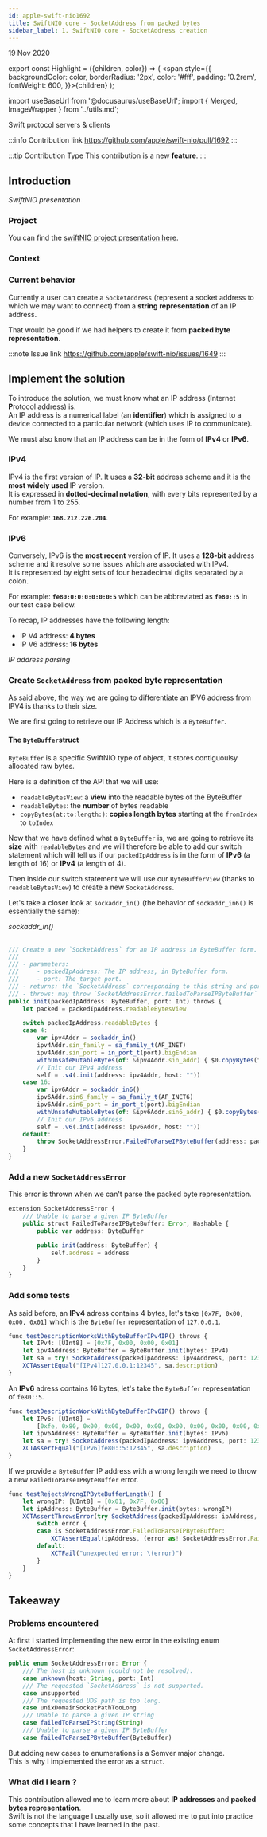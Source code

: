 ```yaml
---
id: apple-swift-nio1692
title: SwiftNIO core - SocketAddress from packed bytes
sidebar_label: 1. SwiftNIO core - SocketAddress creation
---
```


<p className="post_date">19 Nov 2020 </p>

export const Highlight = ({children, color}) => ( <span style={{
      backgroundColor: color,
      borderRadius: '2px',
      color: '#fff',
      padding: '0.2rem',
      fontWeight: 600,
    }}>{children}</span> );

import useBaseUrl from '@docusaurus/useBaseUrl';
import { Merged, ImageWrapper } from '../utils.md';

<div className="pr_infos">
<div className="marginBottom">
    <div>
        <Merged />
    </div>
  <span className="badge badge--secondary marginRight">Swift</span>
  <span className="badge badge--secondary marginRight">protocol servers & clients</span>
</div>
</div>

:::info Contribution link
https://github.com/apple/swift-nio/pull/1692
:::

:::tip Contribution Type
This contribution is a new **feature**.
:::

## Introduction

<div className="image-wrapper">
  <ImageWrapper src={useBaseUrl('img/swiftnio1692/cover.jpg')} width="100%" alt="SwiftNIO presentation" />
<em>SwiftNIO presentation</em>
</div>

### Project

You can find the <a href="/docs/projects/apple-swift-nio"><Highlight color="#203666">swiftNIO project presentation here</Highlight></a>.

### Context

### Current behavior

Currently a user can create a `SocketAddress` (represent a socket address to which we may want to connect) from a **string representation** of an IP address.   

That would be good if we had helpers to create it from **packed byte representation**.   

:::note Issue link
https://github.com/apple/swift-nio/issues/1649
:::

## Implement the solution

To introduce the solution, we must know what an IP address (**I**nternet **P**rotocol address) is.   
An IP address is a numerical label (an **identifier**) which is assigned to a device connected to a particular network (which uses IP to communicate).

We must also know that an IP address can be in the form of **IPv4** or **IPv6**.

### IPv4

IPv4 is the first version of IP. It uses a **32-bit** address scheme and it is the **most widely used** IP version.   
It is expressed in **dotted-decimal notation**, with every bits represented by a number from 1 to 255.   

For example: **`168.212.226.204`**.

### IPv6

Conversely, IPv6 is the **most recent** version of IP. It uses a **128-bit** address scheme and it resolve some issues which are associated with IPv4.   
It is represented by eight sets of four hexadecimal digits separated by a colon.   

For example: **`fe80:0:0:0:0:0:0:5`** which can be abbreviated as **`fe80::5`** in our test case bellow.

To recap, IP addresses have the following length:

- IP V4 address: **4 bytes**
- IP V6 address: **16 bytes**

<div className="image-wrapper">
<ImageWrapper
  alt="IP address logic"
  src={useBaseUrl('img/swiftnio1692/main-logic.png')}
/>
<em>IP address parsing</em>
</div>

### Create `SocketAddress` from packed byte representation

As said above, the way we are going to differentiate an IPV6 address from IPV4 is thanks to their size.

We are first going to retrieve our IP Address which is a `ByteBuffer`.

#### The `ByteBuffer`struct

`ByteBuffer` is a specific SwiftNIO type of object, it stores contiguoulsy allocated raw bytes.

Here is a definition of the API that we will use:

- `readableBytesView`: a **view** into the readable bytes of the ByteBuffer
- `readableBytes`: the **number** of bytes readable
- `copyBytes(at:to:length:)`: **copies length bytes** starting at the `fromIndex` to `toIndex`

Now that we have defined what a `ByteBuffer` is, we are going to retrieve its **size** with `readableBytes` and we will therefore be able to add our switch statement which will tell us if our `packedIpAddress` is in the form of **IPv6** (a length of 16) or **IPv4** (a length of 4).

Then inside our switch statement we will use our `ByteBufferView` (thanks to `readableBytesView`) to create a new `SocketAddress`. 

Let's take a closer look at `sockaddr_in()` (the behavior of `sockaddr_in6()` is essentially the same):

<div className="image-wrapper">
<ImageWrapper
  alt="IP address logic"
  src={useBaseUrl('img/swiftnio1692/sockaddr-in.png')}
/>
<em>sockaddr_in()</em>
</div>
<br/>

```ts title="Sources/NIO/SocketAddresses.swift"
/// Create a new `SocketAddress` for an IP address in ByteBuffer form.
///
/// - parameters:
///     - packedIpAddress: The IP address, in ByteBuffer form.
///     - port: The target port.
/// - returns: the `SocketAddress` corresponding to this string and port combination.
/// - throws: may throw `SocketAddressError.failedToParseIPByteBuffer` if the IP address cannot be parsed.
public init(packedIpAddress: ByteBuffer, port: Int) throws {
    let packed = packedIpAddress.readableBytesView

    switch packedIpAddress.readableBytes {
    case 4:
        var ipv4Addr = sockaddr_in()
        ipv4Addr.sin_family = sa_family_t(AF_INET)
        ipv4Addr.sin_port = in_port_t(port).bigEndian
        withUnsafeMutableBytes(of: &ipv4Addr.sin_addr) { $0.copyBytes(from: packed) }
        // Init our IPv4 address
        self = .v4(.init(address: ipv4Addr, host: ""))
    case 16:
        var ipv6Addr = sockaddr_in6()
        ipv6Addr.sin6_family = sa_family_t(AF_INET6)
        ipv6Addr.sin6_port = in_port_t(port).bigEndian
        withUnsafeMutableBytes(of: &ipv6Addr.sin6_addr) { $0.copyBytes(from: packed) }
        // Init our IPv6 address
        self = .v6(.init(address: ipv6Addr, host: ""))
    default:
        throw SocketAddressError.FailedToParseIPByteBuffer(address: packedIpAddress)
    }
}
```

### Add a new `SocketAddressError`

This error is thrown when we can't parse the packed byte representattion.

```ts title="Sources/NIO/SocketAddresses.swift"
extension SocketAddressError {
    /// Unable to parse a given IP ByteBuffer
    public struct FailedToParseIPByteBuffer: Error, Hashable {
        public var address: ByteBuffer

        public init(address: ByteBuffer) {
            self.address = address
        }
    }
}
```

### Add some tests

As said before, an **IPv4** adress contains 4 bytes, let's take `[0x7F, 0x00, 0x00, 0x01]` which is the `ByteBuffer` representation of `127.0.0.1`.   

```ts title="Tests/NIOTests/SocketAddressTest.swift"
func testDescriptionWorksWithByteBufferIPv4IP() throws {
    let IPv4: [UInt8] = [0x7F, 0x00, 0x00, 0x01]
    let ipv4Address: ByteBuffer = ByteBuffer.init(bytes: IPv4)
    let sa = try! SocketAddress(packedIpAddress: ipv4Address, port: 12345)
    XCTAssertEqual("[IPv4]127.0.0.1:12345", sa.description)
}
```

An **IPv6** adress contains 16 bytes, let's take the `ByteBuffer` representation of `fe80::5`.   

```ts title="Tests/NIOTests/SocketAddressTest.swift"
func testDescriptionWorksWithByteBufferIPv6IP() throws {
    let IPv6: [UInt8] = 
        [0xfe, 0x80, 0x00, 0x00, 0x00, 0x00, 0x00, 0x00, 0x00, 0x00, 0x00, 0x00, 0x00, 0x00, 0x00, 0x05]
    let ipv6Address: ByteBuffer = ByteBuffer.init(bytes: IPv6)
    let sa = try! SocketAddress(packedIpAddress: ipv6Address, port: 12345)
    XCTAssertEqual("[IPv6]fe80::5:12345", sa.description)
}
```

If we provide a `ByteBuffer` IP address with a wrong length we need to throw a new `FailedToParseIPByteBuffer` error.   

```ts title="Tests/NIOTests/SocketAddressTest.swift"
func testRejectsWrongIPByteBufferLength() {
    let wrongIP: [UInt8] = [0x01, 0x7F, 0x00]
    let ipAddress: ByteBuffer = ByteBuffer.init(bytes: wrongIP)
    XCTAssertThrowsError(try SocketAddress(packedIpAddress: ipAddress, port: 12345)) { error in
        switch error {
        case is SocketAddressError.FailedToParseIPByteBuffer:
            XCTAssertEqual(ipAddress, (error as! SocketAddressError.FailedToParseIPByteBuffer).address)
        default:
            XCTFail("unexpected error: \(error)")
        }
    }
}
```

## Takeaway

### Problems encountered

At first I started implementing the new error in the existing enum `SocketAddressError`:

```ts {10-11} title="Sources/NIO/SocketAddresses.swift"
public enum SocketAddressError: Error {
    /// The host is unknown (could not be resolved).
    case unknown(host: String, port: Int)
    /// The requested `SocketAddress` is not supported.
    case unsupported
    /// The requested UDS path is too long.
    case unixDomainSocketPathTooLong
    /// Unable to parse a given IP string
    case failedToParseIPString(String)
    /// Unable to parse a given IP ByteBuffer
    case failedToParseIPByteBuffer(ByteBuffer)
```

But adding new cases to enumerations is a Semver major change.   
This is why I implemented the error as a `struct`.

### What did I learn ?

This contribution allowed me to learn more about **IP addresses** and **packed bytes representation**.   
Swift is not the language I usually use, so it allowed me to put into practice some concepts that I have learned in the past.
